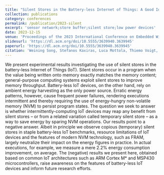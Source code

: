 ```yaml
---
title: "Silent Stores in the Battery-less Internet of Things: A Good Idea?"
collection: publications
category: conferences
permalink: /publication/2023-silent
excerpt: 'sensor network;store buffer;silent store;low power devices'
date: 2023-12-15
venue: 'Proceedings of the 2023 International Conference on Embedded Wireless Systems and Networks (EWSN)'
slidesurl: 'https://dl.acm.org/doi/10.5555/3639940.3639945'
paperurl: 'https://dl.acm.org/doi/10.5555/3639940.3639945'
citation: 'Weining Song, Stefanos Kaxiras, Luca Mottola, Thiemo Voigt, and Yuan Yao, ''''Silent Stores in the Battery-less Internet of Things: A Good Idea?'''' in Proceedings of the 2023 International Conference on embedded Wireless Systems and Networks (EWSN), Association for Computing Machinery, New York, NY, USA, 40-45.'
---
```

We present experimental results investigating the use of silent stores in the battery-less Internet of Things (IoT). Silent stores occur in a program when the value being written onto memory exactly matches the memory content; general-purpose computing systems exploit silent stores to improve memory throughput. Battery-less IoT devices, on the other hand, rely on ambient energy harvesting as the only power source. Erratic energy patterns, however, cause frequent power failures, rendering executions intermittent and thereby requiring the use of energy-hungry non-volatile memory (NVM) to persist program states. The question we seek to answer is whether intermittently-computing IoT devices may reap any benefit from silent stores – or from a related variation called temporary silent store – as a way to save energy by sparing NVM operations. Our results point to a negative answer. Albeit in principle we observe copious (temporary) silent stores in staple battery-less IoT benchmarks, resource limitations of IoT devices and the features of modern NVM technology, such as FRAM, largely neutralize their impact on the energy figures in practice. In actual executions, for example, we measure a mere 2.2% energy consumption improvement, on average. The (negative) results we present here, obtained based on common IoT architectures such as ARM Cortex M* and MSP430 microcontrollers, raise awareness on the features of battery-less IoT devices and inform future research efforts.
